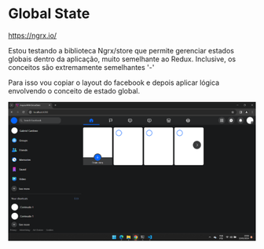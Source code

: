 # Global State

https://ngrx.io/

Estou testando a biblioteca Ngrx/store que permite gerenciar estados globais dentro da aplicação, muito semelhante ao Redux. Inclusive, os conceitos são extremamente semelhantes '-'

Para isso vou copiar o layout do facebook e depois aplicar lógica envolvendo o conceito de estado global.


![Alt text](image-2.png)
